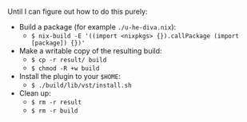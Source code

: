 Until I can figure out how to do this purely:

* Build a package (for example `./u-he-diva.nix`):
    * `$ nix-build -E '((import <nixpkgs> {}).callPackage (import [package]) {})'`
* Make a writable copy of the resulting build:
    * `$ cp -r result/ build`
    * `$ chmod -R +w build`
* Install the plugin to your `$HOME`:
    * `$ ./build/lib/vst/install.sh`
* Clean up:
    * `$ rm -r result`
    * `$ rm -r build`
